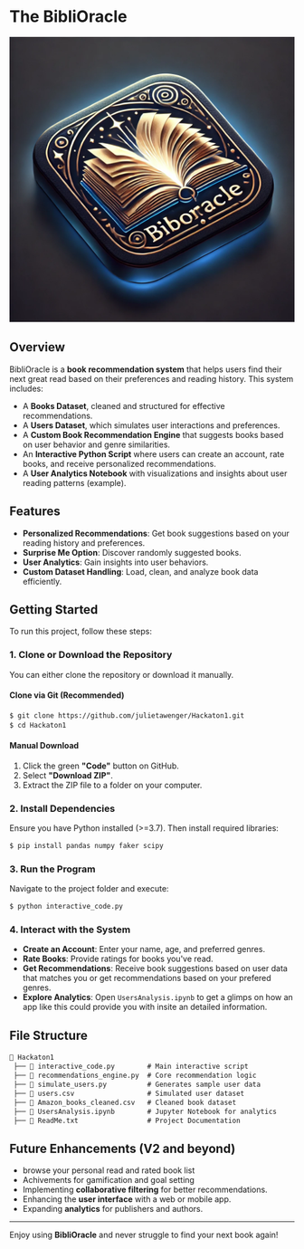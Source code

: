 # The BibliOracle
![BibliOracle](https://github.com/julietawenger/Hackaton1/raw/main/The%20Biblioracle2.png)


## Overview
BibliOracle is a **book recommendation system** that helps users find their next great read based on their preferences and reading history. This system includes:
- A **Books Dataset**, cleaned and structured for effective recommendations.
- A **Users Dataset**, which simulates user interactions and preferences.
- A **Custom Book Recommendation Engine** that suggests books based on user behavior and genre similarities.
- An **Interactive Python Script** where users can create an account, rate books, and receive personalized recommendations.
- A **User Analytics Notebook** with visualizations and insights about user reading patterns (example).

## Features
- **Personalized Recommendations**: Get book suggestions based on your reading history and preferences.
- **Surprise Me Option**: Discover randomly suggested books.
- **User Analytics**: Gain insights into user behaviors.
- **Custom Dataset Handling**: Load, clean, and analyze book data efficiently.

## Getting Started
To run this project, follow these steps:

### 1. Clone or Download the Repository
You can either clone the repository or download it manually.

#### Clone via Git (Recommended)
```sh
$ git clone https://github.com/julietawenger/Hackaton1.git
$ cd Hackaton1
```

#### Manual Download
1. Click the green **"Code"** button on GitHub.
2. Select **"Download ZIP"**.
3. Extract the ZIP file to a folder on your computer.

### 2. Install Dependencies
Ensure you have Python installed (>=3.7). Then install required libraries:
```sh
$ pip install pandas numpy faker scipy
```

### 3. Run the Program
Navigate to the project folder and execute:
```sh
$ python interactive_code.py
```

### 4. Interact with the System
- **Create an Account**: Enter your name, age, and preferred genres.
- **Rate Books**: Provide ratings for books you've read.
- **Get Recommendations**: Receive book suggestions based on user data that matches you or get recommendations based on your prefered genres.
- **Explore Analytics**: Open `UsersAnalysis.ipynb` to get a glimps on how an app like this could provide you with insite an detailed information.

## File Structure
```
📂 Hackaton1
 ├── 📜 interactive_code.py        # Main interactive script
 ├── 📜 recommendations_engine.py  # Core recommendation logic
 ├── 📜 simulate_users.py          # Generates sample user data
 ├── 📜 users.csv                  # Simulated user dataset
 ├── 📜 Amazon_books_cleaned.csv   # Cleaned book dataset
 ├── 📜 UsersAnalysis.ipynb        # Jupyter Notebook for analytics
 ├── 📜 ReadMe.txt                 # Project Documentation
```

## Future Enhancements (V2 and beyond)
- browse your personal read and rated book list
- Achivements for gamification and goal setting  
- Implementing **collaborative filtering** for better recommendations.
- Enhancing the **user interface** with a web or mobile app.
- Expanding **analytics** for publishers and authors.

---

Enjoy using **BibliOracle** and never struggle to find your next book again!

